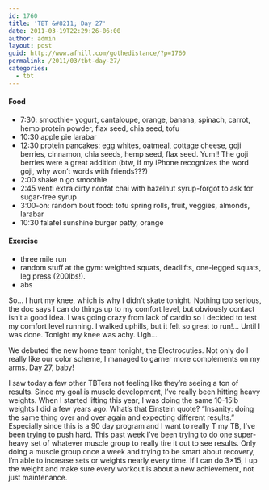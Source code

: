 ```yaml
---
id: 1760
title: 'TBT &#8211; Day 27'
date: 2011-03-19T22:29:26-06:00
author: admin
layout: post
guid: http://www.afhill.com/gothedistance/?p=1760
permalink: /2011/03/tbt-day-27/
categories:
  - tbt
---
```

#### Food

  * 7:30: smoothie- yogurt, cantaloupe, orange, banana, spinach, carrot, hemp protein powder, flax seed, chia seed, tofu
  * 10:30 apple pie larabar
  * 12:30 protein pancakes: egg whites, oatmeal, cottage cheese, goji berries, cinnamon, chia seeds, hemp seed, flax seed. Yum!! The goji berries were a great addition (btw, if my iPhone recognizes the word goji, why won&#8217;t words with friends???)
  * 2:00 shake n go smoothie
  * 2:45 venti extra dirty nonfat chai with hazelnut syrup-forgot to ask for sugar-free syrup
  * 3:00-on: random bout food: tofu spring rolls, fruit, veggies, almonds, larabar
  * 10:30 falafel sunshine burger patty, orange

#### Exercise

  * three mile run
  * random stuff at the gym: weighted squats, deadlifts, one-legged squats, leg press (200lbs!). 
  * abs

So&#8230; I hurt my knee, which is why I didn&#8217;t skate tonight. Nothing too serious, the doc says I can do things up to my comfort level, but obviously contact isn&#8217;t a good idea. I was going crazy from lack of cardio so I decided to test my comfort level running. I walked uphills, but it felt so great to run!&#8230; Until I was done. Tonight my knee was achy. Ugh&#8230;

We debuted the new home team tonight, the Electrocuties. Not only do I really like our color scheme, I managed to garner more complements on my arms. Day 27, baby!

[<img src="http://www.afhill.com/gothedistance/wp-content/uploads/2011/03/20110319-1032031.jpg" alt="" class="alignnone size-full" />](http://www.afhill.com/gothedistance/wp-content/uploads/2011/03/20110319-1032031.jpg)  
I saw today a few other TBTers not feeling like they&#8217;re seeing a ton of results. Since my goal is muscle development, I&#8217;ve really been hitting heavy weights. When I started lifting this year, I was doing the same 10-15lb weights I did a few years ago. What&#8217;s that Einstein quote? &#8220;Insanity: doing the same thing over and over again and expecting different results.&#8221; Especially since this is a 90 day program and I want to really T my TB, I&#8217;ve been trying to push hard. This past week I&#8217;ve been trying to do one super-heavy set of whatever muscle group to really tire it out to see results. Only doing a muscle group once a week and trying to be smart about recovery, I&#8217;m able to increase sets or weights nearly every time. If I can do 3&#215;15, I up the weight and make sure every workout is about a new achievement, not just maintenance.